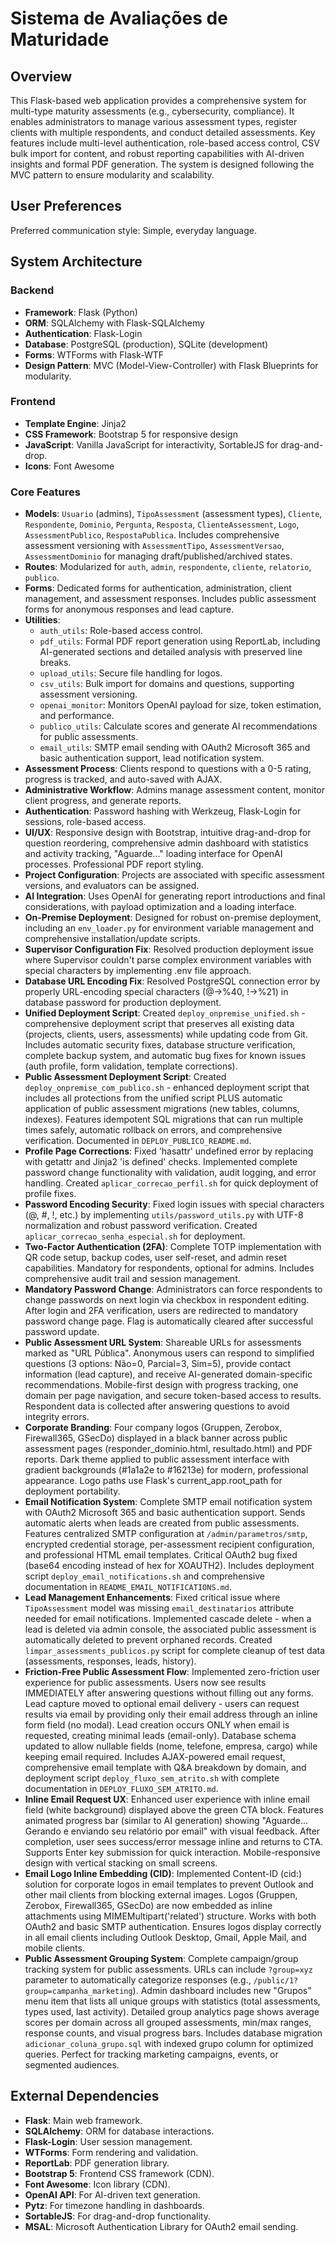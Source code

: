 # Sistema de Avaliações de Maturidade

## Overview

This Flask-based web application provides a comprehensive system for multi-type maturity assessments (e.g., cybersecurity, compliance). It enables administrators to manage various assessment types, register clients with multiple respondents, and conduct detailed assessments. Key features include multi-level authentication, role-based access control, CSV bulk import for content, and robust reporting capabilities with AI-driven insights and formal PDF generation. The system is designed following the MVC pattern to ensure modularity and scalability.

## User Preferences

Preferred communication style: Simple, everyday language.

## System Architecture

### Backend
- **Framework**: Flask (Python)
- **ORM**: SQLAlchemy with Flask-SQLAlchemy
- **Authentication**: Flask-Login
- **Database**: PostgreSQL (production), SQLite (development)
- **Forms**: WTForms with Flask-WTF
- **Design Pattern**: MVC (Model-View-Controller) with Flask Blueprints for modularity.

### Frontend
- **Template Engine**: Jinja2
- **CSS Framework**: Bootstrap 5 for responsive design
- **JavaScript**: Vanilla JavaScript for interactivity, SortableJS for drag-and-drop.
- **Icons**: Font Awesome

### Core Features
- **Models**: `Usuario` (admins), `TipoAssessment` (assessment types), `Cliente`, `Respondente`, `Dominio`, `Pergunta`, `Resposta`, `ClienteAssessment`, `Logo`, `AssessmentPublico`, `RespostaPublica`. Includes comprehensive assessment versioning with `AssessmentTipo`, `AssessmentVersao`, `AssessmentDominio` for managing draft/published/archived states.
- **Routes**: Modularized for `auth`, `admin`, `respondente`, `cliente`, `relatorio`, `publico`.
- **Forms**: Dedicated forms for authentication, administration, client management, and assessment responses. Includes public assessment forms for anonymous responses and lead capture.
- **Utilities**:
    - `auth_utils`: Role-based access control.
    - `pdf_utils`: Formal PDF report generation using ReportLab, including AI-generated sections and detailed analysis with preserved line breaks.
    - `upload_utils`: Secure file handling for logos.
    - `csv_utils`: Bulk import for domains and questions, supporting assessment versioning.
    - `openai_monitor`: Monitors OpenAI payload for size, token estimation, and performance.
    - `publico_utils`: Calculate scores and generate AI recommendations for public assessments.
    - `email_utils`: SMTP email sending with OAuth2 Microsoft 365 and basic authentication support, lead notification system.
- **Assessment Process**: Clients respond to questions with a 0-5 rating, progress is tracked, and auto-saved with AJAX.
- **Administrative Workflow**: Admins manage assessment content, monitor client progress, and generate reports.
- **Authentication**: Password hashing with Werkzeug, Flask-Login for sessions, role-based access.
- **UI/UX**: Responsive design with Bootstrap, intuitive drag-and-drop for question reordering, comprehensive admin dashboard with statistics and activity tracking, "Aguarde..." loading interface for OpenAI processes. Professional PDF report styling.
- **Project Configuration**: Projects are associated with specific assessment versions, and evaluators can be assigned.
- **AI Integration**: Uses OpenAI for generating report introductions and final considerations, with payload optimization and a loading interface.
- **On-Premise Deployment**: Designed for robust on-premise deployment, including an `env_loader.py` for environment variable management and comprehensive installation/update scripts.
- **Supervisor Configuration Fix**: Resolved production deployment issue where Supervisor couldn't parse complex environment variables with special characters by implementing .env file approach.
- **Database URL Encoding Fix**: Resolved PostgreSQL connection error by properly URL-encoding special characters (@→%40, !→%21) in database password for production deployment.
- **Unified Deployment Script**: Created `deploy_onpremise_unified.sh` - comprehensive deployment script that preserves all existing data (projects, clients, users, assessments) while updating code from Git. Includes automatic security fixes, database structure verification, complete backup system, and automatic bug fixes for known issues (auth profile, form validation, template corrections).
- **Public Assessment Deployment Script**: Created `deploy_onpremise_com_publico.sh` - enhanced deployment script that includes all protections from the unified script PLUS automatic application of public assessment migrations (new tables, columns, indexes). Features idempotent SQL migrations that can run multiple times safely, automatic rollback on errors, and comprehensive verification. Documented in `DEPLOY_PUBLICO_README.md`.
- **Profile Page Corrections**: Fixed 'hasattr' undefined error by replacing with getattr and Jinja2 'is defined' checks. Implemented complete password change functionality with validation, audit logging, and error handling. Created `aplicar_correcao_perfil.sh` for quick deployment of profile fixes.
- **Password Encoding Security**: Fixed login issues with special characters (@, #, !, etc.) by implementing `utils/password_utils.py` with UTF-8 normalization and robust password verification. Created `aplicar_correcao_senha_especial.sh` for deployment.
- **Two-Factor Authentication (2FA)**: Complete TOTP implementation with QR code setup, backup codes, user self-reset, and admin reset capabilities. Mandatory for respondents, optional for admins. Includes comprehensive audit trail and session management.
- **Mandatory Password Change**: Administrators can force respondents to change passwords on next login via checkbox in respondent editing. After login and 2FA verification, users are redirected to mandatory password change page. Flag is automatically cleared after successful password update.
- **Public Assessment URL System**: Shareable URLs for assessments marked as "URL Pública". Anonymous users can respond to simplified questions (3 options: Não=0, Parcial=3, Sim=5), provide contact information (lead capture), and receive AI-generated domain-specific recommendations. Mobile-first design with progress tracking, one domain per page navigation, and secure token-based access to results. Respondent data is collected after answering questions to avoid integrity errors.
- **Corporate Branding**: Four company logos (Gruppen, Zerobox, Firewall365, GSecDo) displayed in a black banner across public assessment pages (responder_dominio.html, resultado.html) and PDF reports. Dark theme applied to public assessment interface with gradient backgrounds (#1a1a2e to #16213e) for modern, professional appearance. Logo paths use Flask's current_app.root_path for deployment portability.
- **Email Notification System**: Complete SMTP email notification system with OAuth2 Microsoft 365 and basic authentication support. Sends automatic alerts when leads are created from public assessments. Features centralized SMTP configuration at `/admin/parametros/smtp`, encrypted credential storage, per-assessment recipient configuration, and professional HTML email templates. Critical OAuth2 bug fixed (base64 encoding instead of hex for XOAUTH2). Includes deployment script `deploy_email_notifications.sh` and comprehensive documentation in `README_EMAIL_NOTIFICATIONS.md`.
- **Lead Management Enhancements**: Fixed critical issue where `TipoAssessment` model was missing `email_destinatarios` attribute needed for email notifications. Implemented cascade delete - when a lead is deleted via admin console, the associated public assessment is automatically deleted to prevent orphaned records. Created `limpar_assessments_publicos.py` script for complete cleanup of test data (assessments, responses, leads, history).
- **Friction-Free Public Assessment Flow**: Implemented zero-friction user experience for public assessments. Users now see results IMMEDIATELY after answering questions without filling out any forms. Lead capture moved to optional email delivery - users can request results via email by providing only their email address through an inline form field (no modal). Lead creation occurs ONLY when email is requested, creating minimal leads (email-only). Database schema updated to allow nullable fields (nome, telefone, empresa, cargo) while keeping email required. Includes AJAX-powered email request, comprehensive email template with Q&A breakdown by domain, and deployment script `deploy_fluxo_sem_atrito.sh` with complete documentation in `DEPLOY_FLUXO_SEM_ATRITO.md`.
- **Inline Email Request UX**: Enhanced user experience with inline email field (white background) displayed above the green CTA block. Features animated progress bar (similar to AI generation) showing "Aguarde... Gerando e enviando seu relatório por email" with visual feedback. After completion, user sees success/error message inline and returns to CTA. Supports Enter key submission for quick interaction. Mobile-responsive design with vertical stacking on small screens.
- **Email Logo Inline Embedding (CID)**: Implemented Content-ID (cid:) solution for corporate logos in email templates to prevent Outlook and other mail clients from blocking external images. Logos (Gruppen, Zerobox, Firewall365, GSecDo) are now embedded as inline attachments using MIMEMultipart('related') structure. Works with both OAuth2 and basic SMTP authentication. Ensures logos display correctly in all email clients including Outlook Desktop, Gmail, Apple Mail, and mobile clients.
- **Public Assessment Grouping System**: Complete campaign/group tracking system for public assessments. URLs can include `?group=xyz` parameter to automatically categorize responses (e.g., `/public/1?group=campanha_marketing`). Admin dashboard includes new "Grupos" menu item that lists all unique groups with statistics (total assessments, types used, last activity). Detailed group analytics page shows average scores per domain across all grouped assessments, min/max ranges, response counts, and visual progress bars. Includes database migration `adicionar_coluna_grupo.sql` with indexed grupo column for optimized queries. Perfect for tracking marketing campaigns, events, or segmented audiences.

## External Dependencies

- **Flask**: Main web framework.
- **SQLAlchemy**: ORM for database interactions.
- **Flask-Login**: User session management.
- **WTForms**: Form rendering and validation.
- **ReportLab**: PDF generation library.
- **Bootstrap 5**: Frontend CSS framework (CDN).
- **Font Awesome**: Icon library (CDN).
- **OpenAI API**: For AI-driven text generation.
- **Pytz**: For timezone handling in dashboards.
- **SortableJS**: For drag-and-drop functionality.
- **MSAL**: Microsoft Authentication Library for OAuth2 email sending.
